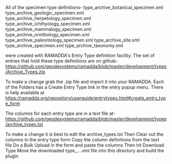 All  of the specimen type definitions-
type_archive_botanical_specimen.xml
type_archive_geologic_specimen.xml
type_archive_herpetology_specimen.xml
type_archive_ichthyology_specimen.xml
type_archive_mammalogy_specimen.xml
type_archive_ornithology_specimen.xml
type_archive_paleontology_specimen.xml
type_archive_site.xml
type_archive_specimen.xml
type_archive_taxonomy.xml

were created with RAMADDA's Entry Type definition facility. The set of entries that
hold these type definitions are on github-
https://github.com/geodesystems/ramadda/blob/master/development/types/Archive_Types.zip

To make a change grab the .zip file and import it into your RAMADDA. Each of the Folders
has a Create Entry Type link in the entry popup menu. There is help available at
https://ramadda.org/repository/userguide/entrytypes.html#create_entry_type_form


The columns for each entry type are in a text file at-
https://github.com/geodesystems/ramadda/blob/master/development/types/archive_types.txt

To make a change it is best to edit the archive_types.txt
Then Clear  out the columns in the entry type form
Copy the column definitions from the text file
Do a Bulk Upload in the form and paste the columns
Then hit Download Type
Move the downloaded type_....xml file into this directory and build the plugin

